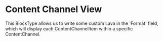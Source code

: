# Content Channel View

This BlockType allows us to write some custom Lava in the 'Format' field, which will display each ContentChannelItem within a specific ContentChannel.